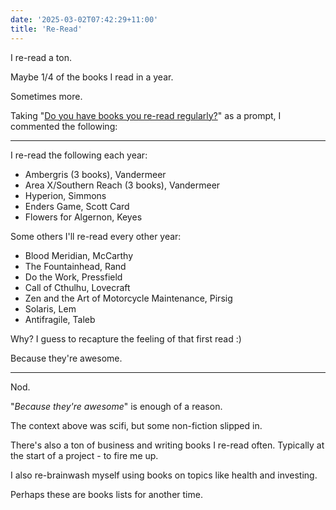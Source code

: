 ```yaml
---
date: '2025-03-02T07:42:29+11:00'
title: 'Re-Read'
---
```


I re-read a ton.

Maybe 1/4 of the books I read in a year.

Sometimes more.

Taking "[Do you have books you re-read regularly?](https://www.reddit.com/r/printSF/comments/1j129hp/do_you_have_books_you_reread_regularly/)" as a prompt, I commented the following:

---
I re-read the following each year:

* Ambergris (3 books), Vandermeer
* Area X/Southern Reach (3 books), Vandermeer
* Hyperion, Simmons
* Enders Game, Scott Card
* Flowers for Algernon, Keyes

Some others I'll re-read every other year:

* Blood Meridian, McCarthy
* The Fountainhead, Rand
* Do the Work, Pressfield
* Call of Cthulhu, Lovecraft
* Zen and the Art of Motorcycle Maintenance, Pirsig
* Solaris, Lem
* Antifragile, Taleb

Why? I guess to recapture the feeling of that first read :)

Because they're awesome.

---

Nod.

"_Because they're awesome_" is enough of a reason.

The context above was scifi, but some non-fiction slipped in.

There's also a ton of business and writing books I re-read often. Typically at the start of a project - to fire me up.

I also re-brainwash myself using books on topics like health and investing.

Perhaps these are books lists for another time.
